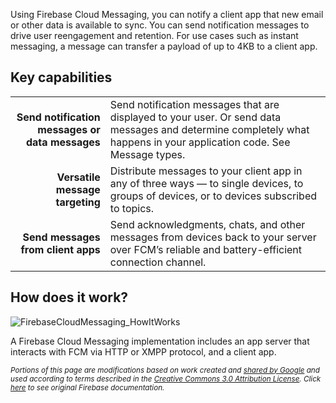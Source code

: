 Using Firebase Cloud Messaging, you can notify a client app that new email or other data is available to sync. You can send notification messages to drive user reengagement and retention. For use cases such as instant messaging, a message can transfer a payload of up to 4KB to a client app.

## Key capabilities

|  |  |
|-:|--|
| **Send notification messages or data messages** | Send notification messages that are displayed to your user. Or send data messages and determine completely what happens in your application code. See Message types. |
| **Versatile message targeting** | Distribute messages to your client app in any of three ways — to single devices, to groups of devices, or to devices subscribed to topics. |
| **Send messages from client apps** | Send acknowledgments, chats, and other messages from devices back to your server over FCM’s reliable and battery-efficient connection channel. |

## How does it work?

![FirebaseCloudMessaging_HowItWorks](https://firebase.google.com/docs/cloud-messaging/images/messaging-overview.png)

A Firebase Cloud Messaging implementation includes an app server that interacts with FCM via HTTP or XMPP protocol, and a client app.

<sub>_Portions of this page are modifications based on work created and [shared by Google](https://developers.google.com/readme/policies/) and used according to terms described in the [Creative Commons 3.0 Attribution License](http://creativecommons.org/licenses/by/3.0/). Click [here](https://firebase.google.com/docs/cloud-messaging/) to see original Firebase documentation._</sub>
